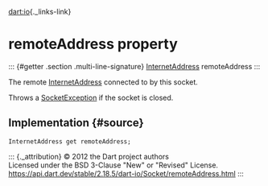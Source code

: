 [dart:io](../../dart-io/dart-io-library){._links-link}

remoteAddress property
======================

::: {#getter .section .multi-line-signature}
[InternetAddress](../internetaddress-class) remoteAddress
:::

The remote [InternetAddress](../internetaddress-class) connected to by
this socket.

Throws a [SocketException](../socketexception-class) if the socket is
closed.

Implementation {#source}
--------------

``` {.language-dart data-language="dart"}
InternetAddress get remoteAddress;
```

::: {._attribution}
© 2012 the Dart project authors\
Licensed under the BSD 3-Clause \"New\" or \"Revised\" License.\
<https://api.dart.dev/stable/2.18.5/dart-io/Socket/remoteAddress.html>
:::
